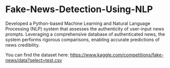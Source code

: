 # Fake-News-Detection-Using-NLP
Developed a Python-based Machine Learning and Natural Language Processing (NLP) system that assesses the authenticity of user-input news prompts. Leveraging a comprehensive database of authenticated news, the system performs rigorous comparisons, enabling accurate predictions of news credibility.


You can find the dataset here: https://www.kaggle.com/competitions/fake-news/data?select=test.csv

